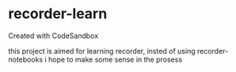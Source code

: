 # recorder-learn
Created with CodeSandbox

this project is aimed for learning recorder, insted of using recorder-notebooks
i hope to make some sense in the prosess